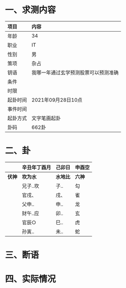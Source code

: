# 一、求测内容
|项目|内容|
|:-|:-|
|年龄|34|
|职业|IT|
|性别|男|
|策项|杂占|
|钥语|我哪一年通过玄学预测股票可以预测准确|
|条件||
|时限||
|起卦时间|2021年09月28日10点|
|事件时间||
|起卦方式|文字笔画起卦|
|卦码|662卦|

# 二、卦
||辛丑年丁酉月|己卯日|申酉空|
|:-|:-|:-|:-|
|**伏神**|**坎为水**|**水地比**|**六神**|
||兄子..坎|子..|勾|
||官戌、|戌、|雀|
||父申..|申..|龙|
||财午..应|卯..|玄|
||官辰○|巳..|虎|
||孙寅..|未..|蛇|


# 三、断语

# 四、实际情况